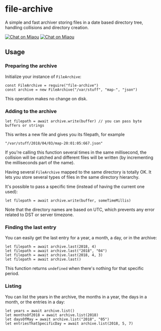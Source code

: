 # file-archive

A simple and fast archiver storing files in a date based directory tree, handling collisions and directory creation.

[![Chat on Miaou](https://miaou.dystroy.org/static/shields/room-en.svg?v=1)](https://miaou.dystroy.org/1?Miaou)
[![Chat on Miaou](https://miaou.dystroy.org/static/shields/room-fr.svg?v=1)](https://miaou.dystroy.org/3?Code_Croissants)

## Usage

### Preparing the archive

Initialize your instance of `FileArchive`:

	const FileArchive = require("file-archive")
	const archive = new FileArchive("/var/stuff", "map-", "json")

This operation makes no change on disk.

### Adding to the archive

	let filepath = await archive.write(buffer) // you can pass byte buffers or strings

This writes a new file and gives you its filepath, for example

	"/var/stuff/2018/04/03/map-20:01:05:667.json"

If you're calling this function several times in the same millisecond, the collision will be catched and different files will be written (by incrementing the milliseconds part of the name).

Having several `FileArchive` mapped to the same directory is totally OK. It lets you store several types of files in the same directory hierarchy.

It's possible to pass a specific time (instead of having the current one used):

	let filepath = await archive.write(buffer, someTimeMillis)

Note that the directory names are based on UTC, which prevents any error related to DST or server timezone.

### Finding the last entry

You can easily get the last entry for a year, a month, a day, or in the archive:

	let filepath = await archive.last(2018, 4)
	let filepath = await archive.last("2018", "04")
	let filepath = await archive.last(2018, 4, 3)
	let filepath = await archive.last()

This function returns `undefined` when there's nothing for that specific period.

### Listing

You can list the years in the archive, the months in a year, the days in a month, or the entries in a day:

	let years = await archive.list()
	let monthsOf2018 = await archive.list(2018)
	let daysOfMay = await archive.list("2018", "05")
	let entriesThatSpecificDay = await archive.list(2018, 5, 7)
